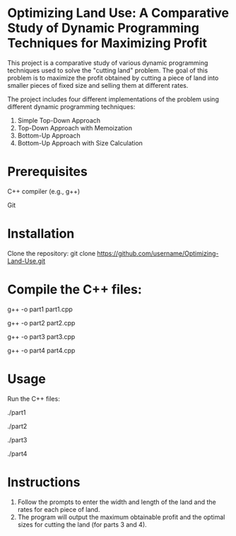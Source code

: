 # Optimizing Land Use: A Comparative Study of Dynamic Programming Techniques for Maximizing Profit
This project is a comparative study of various dynamic programming techniques used to solve the "cutting land" problem. The goal of this problem is to maximize the profit obtained by cutting a piece of land into smaller pieces of fixed size and selling them at different rates.

The project includes four different implementations of the problem using different dynamic programming techniques:

1. Simple Top-Down Approach
2. Top-Down Approach with Memoization
3. Bottom-Up Approach
4. Bottom-Up Approach with Size Calculation

# Prerequisites
C++ compiler (e.g., g++)

Git

# Installation
Clone the repository: git clone https://github.com/username/Optimizing-Land-Use.git

# Compile the C++ files:

g++ -o part1 part1.cpp

g++ -o part2 part2.cpp

g++ -o part3 part3.cpp

g++ -o part4 part4.cpp

# Usage
Run the C++ files:

./part1

./part2

./part3

./part4

# Instructions
1. Follow the prompts to enter the width and length of the land and the rates for each piece of land.
2. The program will output the maximum obtainable profit and the optimal sizes for cutting the land (for parts 3 and 4).
